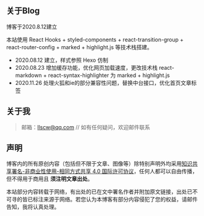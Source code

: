 ## 关于Blog

博客于2020.8.12建立

本站使用 React Hooks + styled-components + react-transition-group + react-router-config + marked + highlight.js 等技术栈搭建。
  - 2020.08.12 建立，样式参照 Hexo 仿制
  - 2020.08.23 增加缓存功能，优化网页加载速度，更改技术栈 react-markdown + react-syntax-highlighter 为 marked + highlight.js
  - 2020.11.26 处理火狐和ie的部分兼容性问题，替换中台接口，优化首页文章标签

## 关于我

> 邮箱：llscw@qq.com    // 如有任何疑问，欢迎邮件联系

## 声明

博客内的所有原创内容（包括但不限于文章、图像等）除特别声明外均采用[知识共享署名-非商业性使用-相同方式共享 4.0 国际许可协议](https://creativecommons.org/licenses/by-nc-sa/4.0/)，任何人都可以自由传播，但不得用于商用且 **须注明文章出处**。

本站部分内容转载于网络，有出处的已在文中署名作者并附加原文链接，出处已不可寻的皆已标注来源于网络。若您认为本博客有部分内容侵犯了您的权益，请邮件告知，我将认真处理。
